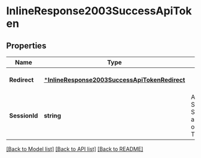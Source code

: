 # InlineResponse2003SuccessApiToken

## Properties
Name | Type | Description | Notes
------------ | ------------- | ------------- | -------------
**Redirect** | [***InlineResponse2003SuccessApiTokenRedirect**](inline_response_200_3_success_apiToken_redirect.md) |  | [optional] [default to null]
**SessionId** | **string** | API token Session Id on Successful authenthetication of One time Token. | [optional] [default to null]

[[Back to Model list]](../README.md#documentation-for-models) [[Back to API list]](../README.md#documentation-for-api-endpoints) [[Back to README]](../README.md)

